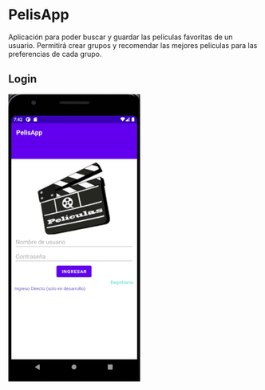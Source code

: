 # PelisApp

Aplicación para poder buscar y guardar las películas favoritas de un usuario. Permitirá crear grupos y recomendar las mejores peliculas para las preferencias de cada grupo.

## Login

![login](./doc/login.png)